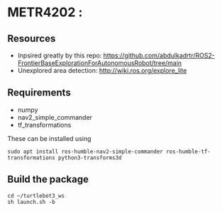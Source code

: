 # METR4202 :

## Resources
- Inpsired greatly by this repo: https://github.com/abdulkadrtr/ROS2-FrontierBaseExplorationForAutonomousRobot/tree/main
- Unexplored area detection: http://wiki.ros.org/explore_lite

## Requirements
- numpy
- nav2_simple_commander
- tf_transformations

These can be installed using
```
sudo apt install ros-humble-nav2-simple-commander ros-humble-tf-transformations python3-transforms3d
```

## Build the package
```
cd ~/turtlebot3_ws
sh launch.sh -b
```


